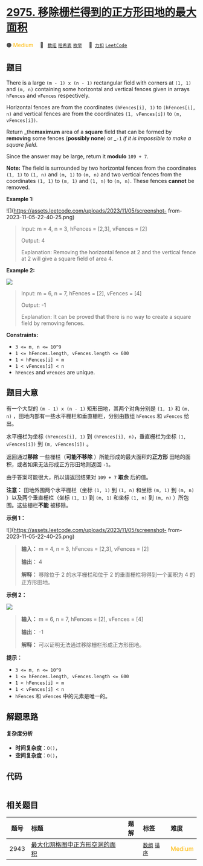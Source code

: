# [2975. 移除栅栏得到的正方形田地的最大面积](https://2xiao.github.io/leetcode-js/problem/2975.html)

🟠 <font color=#ffb800>Medium</font>&emsp; 🔖&ensp; [`数组`](/tag/array.md) [`哈希表`](/tag/hash-table.md) [`枚举`](/tag/enumeration.md)&emsp; 🔗&ensp;[`力扣`](https://leetcode.cn/problems/maximum-square-area-by-removing-fences-from-a-field) [`LeetCode`](https://leetcode.com/problems/maximum-square-area-by-removing-fences-from-a-field)

## 题目

There is a large `(m - 1) x (n - 1)` rectangular field with corners at `(1,
1)` and `(m, n)` containing some horizontal and vertical fences given in
arrays `hFences` and `vFences` respectively.

Horizontal fences are from the coordinates `(hFences[i], 1)` to `(hFences[i],
n)` and vertical fences are from the coordinates `(1, vFences[i])` to `(m,
vFences[i])`.

Return _the**maximum** area of a **square** field that can be formed by
**removing** some fences (**possibly none**) or _`-1` _if it is impossible to
make a square field_.

Since the answer may be large, return it **modulo** `109 + 7`.

**Note:** The field is surrounded by two horizontal fences from the
coordinates `(1, 1)` to `(1, n)` and `(m, 1)` to `(m, n)` and two vertical
fences from the coordinates `(1, 1)` to `(m, 1)` and `(1, n)` to `(m, n)`.
These fences **cannot** be removed.



**Example 1:**

![](https://assets.leetcode.com/uploads/2023/11/05/screenshot-
from-2023-11-05-22-40-25.png)

> Input: m = 4, n = 3, hFences = [2,3], vFences = [2]
> 
> Output: 4
> 
> Explanation: Removing the horizontal fence at 2 and the vertical fence at 2 will give a square field of area 4.

**Example 2:**

![](https://assets.leetcode.com/uploads/2023/11/22/maxsquareareaexample1.png)

> Input: m = 6, n = 7, hFences = [2], vFences = [4]
> 
> Output: -1
> 
> Explanation: It can be proved that there is no way to create a square field by removing fences.

**Constraints:**

  * `3 <= m, n <= 10^9`
  * `1 <= hFences.length, vFences.length <= 600`
  * `1 < hFences[i] < m`
  * `1 < vFences[i] < n`
  * `hFences` and `vFences` are unique.


## 题目大意

有一个大型的 `(m - 1) x (n - 1)` 矩形田地，其两个对角分别是 `(1, 1)` 和 `(m, n)`
，田地内部有一些水平栅栏和垂直栅栏，分别由数组 `hFences` 和 `vFences` 给出。

水平栅栏为坐标 `(hFences[i], 1)` 到 `(hFences[i], n)`，垂直栅栏为坐标 `(1, vFences[i])` 到 `(m,
vFences[i])` 。

返回通过**移除** 一些栅栏（**可能不移除** ）所能形成的最大面积的**正方形** 田地的面积，或者如果无法形成正方形田地则返回 `-1`。

由于答案可能很大，所以请返回结果对 `109 + 7` **取余** 后的值。

**注意：** 田地外围两个水平栅栏（坐标 `(1, 1)` 到 `(1, n)` 和坐标 `(m, 1)` 到 `(m, n)` ）以及两个垂直栅栏（坐标
`(1, 1)` 到 `(m, 1)` 和坐标 `(1, n)` 到 `(m, n)` ）所包围。这些栅栏**不能** 被移除。



**示例 1：**

![](https://assets.leetcode.com/uploads/2023/11/05/screenshot-
from-2023-11-05-22-40-25.png)

> 
> 
> 
> 
> 
> **输入：** m = 4, n = 3, hFences = [2,3], vFences = [2]
> 
> **输出：** 4
> 
> **解释：** 移除位于 2 的水平栅栏和位于 2 的垂直栅栏将得到一个面积为 4 的正方形田地。
> 
> 

**示例 2：**

![](https://assets.leetcode.com/uploads/2023/11/22/maxsquareareaexample1.png)

> 
> 
> 
> 
> 
> **输入：** m = 6, n = 7, hFences = [2], vFences = [4]
> 
> **输出：** -1
> 
> **解释：** 可以证明无法通过移除栅栏形成正方形田地。
> 
> 



**提示：**

  * `3 <= m, n <= 10^9`
  * `1 <= hFences.length, vFences.length <= 600`
  * `1 < hFences[i] < m`
  * `1 < vFences[i] < n`
  * `hFences` 和 `vFences` 中的元素是唯一的。


## 解题思路

#### 复杂度分析

- **时间复杂度**：`O()`，
- **空间复杂度**：`O()`，

## 代码

```javascript

```

## 相关题目

<!-- prettier-ignore -->
| 题号 | 标题 | 题解 | 标签 | 难度 |
| :------: | :------ | :------: | :------ | :------ |
| 2943 | [最大化网格图中正方形空洞的面积](https://leetcode.com/problems/maximize-area-of-square-hole-in-grid) |  |  [`数组`](/tag/array.md) [`排序`](/tag/sorting.md) | <font color=#ffb800>Medium</font> |